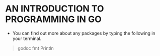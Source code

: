 # AN INTRODUCTION TO PROGRAMMING IN GO

* You can find out more about any packages by typing the following in your terminal.
> godoc fmt Println